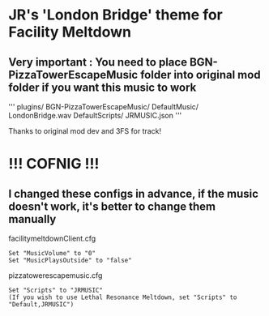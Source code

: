 # JR's 'London Bridge' theme for Facility Meltdown

## Very important : You need to place BGN-PizzaTowerEscapeMusic folder into original mod folder if you want this music to work 
'''
plugins/
    BGN-PizzaTowerEscapeMusic/
        DefaultMusic/    
            LondonBridge.wav
        DefaultScripts/
            JRMUSIC.json
'''

Thanks to original mod dev and 3FS for track!
# !!! COFNIG !!!
## I changed these configs in advance, if the music doesn't work, it's better to change them manually

facilitymeltdownClient.cfg

    Set "MusicVolume" to "0"
    Set "MusicPlaysOutside" to "false"

pizzatowerescapemusic.cfg

    Set "Scripts" to "JRMUSIC"
    (If you wish to use Lethal Resonance Meltdown, set "Scripts" to "Default,JRMUSIC")
